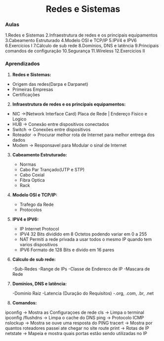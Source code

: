 <h1 align="center">Redes e Sistemas</h1>

### Aulas

1.Redes e Sistemas
2.Infraestrutura de redes e os principais equipamentos
3.Cabeamento Estruturado
4.Modelo OSI e TCP/IP
5.IPV4 e IPV6
6.Exercícios I
7.Cálculo de sub rede
8.Domínios, DNS e latência
9.Principais comandos de configuração
10.Segurança
11.Wireless
12.Exercicios II

### Aprendizados

1. **Redes e Sistemas:**

- Origem das redes(Darpa e Darpanet)
- Primeiras Empresas
- Certificações

2. **Infraestrutura de redes e os principais equipamentos:**

- NIC ->(Network Interface Card) Placa de Rede | Endereço Fisico e Logico
- HUB -> Conexão entre dispositivos conectados
- Switch -> Conexões entre dispositivos
- Roteador -> Procurar melhor rota de Internet para melhor entrega dos dados
- Modem -> Responsavel para Modular o sinal de Internet

3. **Cabeamento Estruturado:**

   - Normas
   - Cabo Par Trançado(UTP e STP)
   - Cabo Coxial
   - Fibra Optica
   - Rack

4. **Modelo OSI e TCP/IP:**

   - Trafego da Rede
   - Protocolos

5. **IPV4 e IPV6:**

   - IP Internet Protocol
   - IPV4 32 Bits dividido em 8 Octetos podendo variar em 0 a 255
   - NAT Permiti a rede privada a usar todos o mesmo IP quando tem varios dispositivos
   - IPV6 Formato de 128 Bits e divido em 16 pares

7. **Cálculo de sub rede:**

   -Sub-Redes
   -Range de IPs
   -Classe de Endereco de IP
   -Mascara de Rede

8. **Domínios, DNS e latência:**

   -Dominio Raiz 
   -Latencia (Duração do Requisitos)
   -.org, .com, .br, .net

9. **Comandos:**

ipconfig -> Mostra as Configuraçoes de rede
cls -> Limpa o terminal
ipconfig /flushdns -> Limpa o cache do DNS
ping -> Protocolo ICMP
nslockup -> Mostra se ouve uma resposta do PING
tracert -> Mostra por quantos roteadores passei ate chegar no site
route print -> Rotas de IP
netstate -> Mapeia e mostra quais portas estâo sendo utilizadas no IP